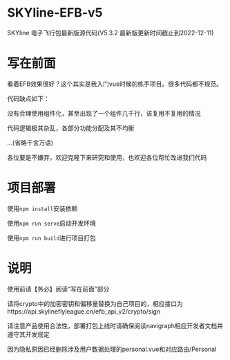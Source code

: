 # SKYline-EFB-v5
SKYline 电子飞行包最新版源代码(V5.3.2 最新版更新时间截止到2022-12-11)

# 写在前面
看着EFB效果很好？这个其实是我入门vue时候的练手项目。很多代码都不规范。

代码缺点如下：

没有合理使用组件化，甚至出现了一个组件几千行，该复用不复用的情况

代码逻辑极其杂乱，各部分功能分配及其不均衡

...(省略千言万语)

各位要是不嫌弃，欢迎克隆下来研究和使用，也欢迎各位帮忙改进我们代码

# 项目部署
使用```npm install```安装依赖

使用```npm run serve```启动开发环境

使用```npm run build```进行项目打包

# 说明
使用前请【务必】阅读“写在前面”部分

请将crypto中的加密密钥和偏移量替换为自己项目的，相应接口为https://api.skylineflyleague.cn/efb_api_v2/crypto/sign

请注意产品使用合法性，部署打包上线时请确保阅读navigraph相应开发者文档并遵守其开发规定

因为隐私原因已经删除涉及用户数据处理的personal.vue和对应路由/Personal
